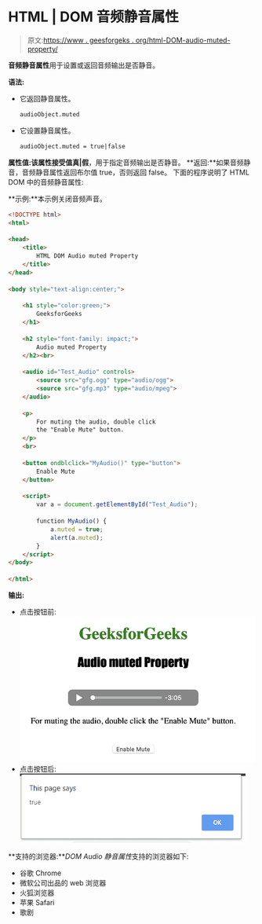 # HTML | DOM 音频静音属性

> 原文:[https://www . geesforgeks . org/html-DOM-audio-muted-property/](https://www.geeksforgeeks.org/html-dom-audio-muted-property/)

**音频静音属性**用于设置或返回音频输出是否静音。

**语法:**

*   它返回静音属性。

    ```html
    audioObject.muted
    ```

*   它设置静音属性。

    ```html
    audioObject.muted = true|false
    ```

**属性值:**该属性接受值**真|假**，用于指定音频输出是否静音。
**返回:**如果音频静音，音频静音属性返回布尔值 true，否则返回 false。
下面的程序说明了 HTML DOM 中的音频静音属性:

**示例:**本示例关闭音频声音。

```html
<!DOCTYPE html>
<html>

<head>     
    <title>
        HTML DOM Audio muted Property
    </title>
</head>

<body style="text-align:center;">

    <h1 style="color:green;">
        GeeksforGeeks
    </h1> 

    <h2 style="font-family: impact;">
        Audio muted Property
    </h2><br>

    <audio id="Test_Audio" controls>
        <source src="gfg.ogg" type="audio/ogg">
        <source src="gfg.mp3" type="audio/mpeg">
    </audio>

    <p>
        For muting the audio, double click
        the "Enable Mute" button.
    </p>
    <br>

    <button ondblclick="MyAudio()" type="button">
        Enable Mute
    </button>

    <script>
        var a = document.getElementById("Test_Audio");

        function MyAudio() { 
            a.muted = true;
            alert(a.muted);
        } 
    </script>
</body>

</html>                                                       
```

**输出:**

*   点击按钮前:
    ![](img/63b1dad64466afa2485b1da1a3feb82c.png)
*   点击按钮后:
    ![](img/fa17279fad042dfa608798996493a499.png)

**支持的浏览器:***DOM Audio 静音属性*支持的浏览器如下:

*   谷歌 Chrome
*   微软公司出品的 web 浏览器
*   火狐浏览器
*   苹果 Safari
*   歌剧